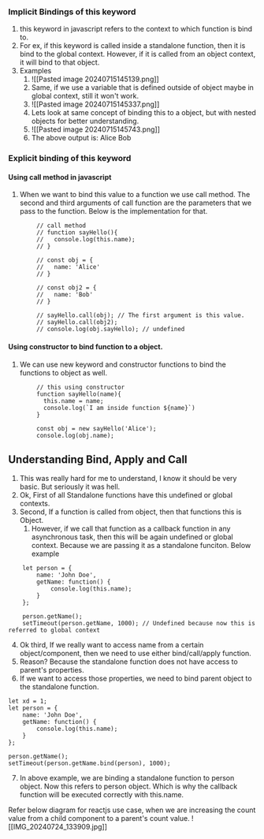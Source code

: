 
### Implicit Bindings of this keyword

1. this keyword in javascript refers to the context to which function is bind to. 
2. For ex, if this keyword is called inside a standalone function, then it is bind to the global context. However, if it is called from an object context, it will bind to that object.
3. Examples
	1. ![[Pasted image 20240715145139.png]]
	2. Same, if we use a variable that is defined outside of object maybe in global context, still it won't work.
	3. ![[Pasted image 20240715145337.png]]
	4. Lets look at same concept of binding this to a object, but with nested objects for better understanding.
	5. ![[Pasted image 20240715145743.png]]
	6. The above output is: Alice Bob

### Explicit binding of this keyword
#### Using call method in javascript
1. When we want to bind this value to a function we use call method. The second and third arguments of call function are the parameters that we pass to the function. Below is the implementation for that.
```
		// call method
		// function sayHello(){
		//   console.log(this.name);
		// }
		
		// const obj = {
		//   name: 'Alice'
		// }
		
		// const obj2 = {
		//   name: 'Bob'
		// }
		
		// sayHello.call(obj); // The first argument is this value. 
		// sayHello.call(obj2);
		// console.log(obj.sayHello); // undefined

```
#### Using constructor to bind function to a object.
1. We can use new keyword and constructor functions to bind the functions to object as well.
```
		// this using constructor
		function sayHello(name){
		  this.name = name;
		  console.log(`I am inside function ${name}`)
		}
		
		const obj = new sayHello('Alice');
		console.log(obj.name);
```

## Understanding Bind, Apply and Call
1. This was really hard for me to understand, I know it should be very basic. But seriously it was hell.
2. Ok, First of all Standalone functions have this undefined or global contexts.
3. Second, If a function is called from object, then that functions this is Object.
	1. However, if we call that function as a callback function in any asynchronous task, then this will be again undefined or global context. Because we are passing it as a standalone funciton. Below example
```
	let person = {
	    name: 'John Doe',
	    getName: function() {
	        console.log(this.name);
	    }
	};
	
	person.getName();
	setTimeout(person.getName, 1000); // Undefined because now this is referred to global context
```
4. Ok third, If we really want to access name from a certain object/component, then we need to use either bind/call/apply function.
5. Reason? Because the standalone function does not have access to parent's properties.
6. If we want to access those properties, we need to bind parent object to the standalone function.
```
let xd = 1;
let person = {
    name: 'John Doe',
    getName: function() {
        console.log(this.name);
    }
};

person.getName();
setTimeout(person.getName.bind(person), 1000);
```
7. In above example, we are binding a standalone function to person object. Now this refers to person object. Which is why the callback function will be executed correctly with this.name.

Refer below diagram for reactjs use case, when we are increasing the count value from a child component to a parent's count value.
![[IMG_20240724_133909.jpg]]